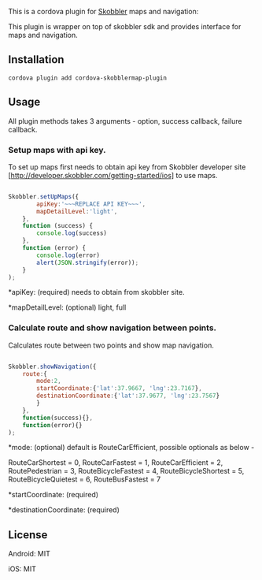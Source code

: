 
This is a cordova plugin for [Skobbler](http://www.skobbler.com/) maps and navigation:

This plugin is wrapper on top of skobbler sdk and provides interface for maps and navigation.

## Installation
```
cordova plugin add cordova-skobblermap-plugin
```

## Usage

All plugin methods takes 3 arguments - option, success callback, failure callback.

### Setup maps with api key.

To set up maps first needs to obtain api key from Skobbler developer site [http://developer.skobbler.com/getting-started/ios] to use maps. 


```javascript

Skobbler.setUpMaps({
		apiKey:'~~~REPLACE API KEY~~~',
		mapDetailLevel:'light',
	}, 
	function (success) {
		console.log(success)
	}, 
	function (error) {
		console.log(error)
		alert(JSON.stringify(error));
	}
);

```
*apiKey: (required) needs to obtain from skobbler site.

*mapDetailLevel: (optional) light, full 


### Calculate route and show navigation between points.

Calculates route between two points and show map navigation.

```javascript

Skobbler.showNavigation({
	route:{
		mode:2,
		startCoordinate:{'lat':37.9667, 'lng':23.7167},
		destinationCoordinate:{'lat':37.9677, 'lng':23.7567}
		}
	}, 
	function(success){}, 
	function(error){}
);

```
*mode: (optional) default is RouteCarEfficient, possible optionals as below - 

RouteCarShortest = 0,
RouteCarFastest = 1,
RouteCarEfficient = 2,
RoutePedestrian = 3,
RouteBicycleFastest = 4,
RouteBicycleShortest = 5,
RouteBicycleQuietest = 6,
RouteBusFastest = 7

*startCoordinate: (required)

*destinationCoordinate: (required)


## License

Android: MIT

iOS: MIT
